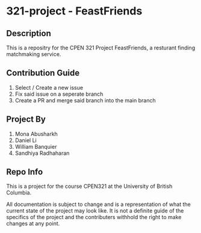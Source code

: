 # 321-project - FeastFriends

## Description
This is a repositry for the CPEN 321 Project FeastFriends, a resturant finding matchmaking service. 


## Contribution Guide
1. Select / Create a new issue 
2. Fix said issue on a seperate branch
3. Create a PR and merge said branch into the main branch

## Project By

1. Mona Abusharkh
2. Daniel Li
3. William Banquier
4. Sandhiya Radhaharan

## Repo Info 

This is a project for the course CPEN321 at the University of British Columbia. 

All documentation is subject to change and is a representation of what the current state of the project may look like. It is not a definite guide of the specifics of the project and the contributers withhold the right to make changes at any point. 

